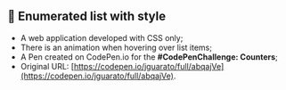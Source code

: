 ## 🧾 Enumerated list with style

* A web application developed with CSS only;
* There is an animation when hovering over list items;
* A Pen created on CodePen.io for the <strong>#CodePenChallenge: Counters</strong>;
* Original URL: [https://codepen.io/jguarato/full/abqajVe](https://codepen.io/jguarato/full/abqajVe).
